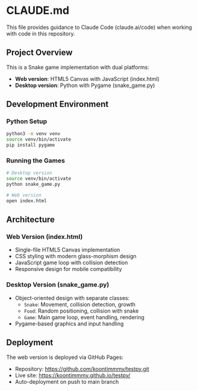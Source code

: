 # CLAUDE.md

This file provides guidance to Claude Code (claude.ai/code) when working with code in this repository.

## Project Overview

This is a Snake game implementation with dual platforms:
- **Web version**: HTML5 Canvas with JavaScript (index.html)
- **Desktop version**: Python with Pygame (snake_game.py)

## Development Environment

### Python Setup
```bash
python3 -m venv venv
source venv/bin/activate
pip install pygame
```

### Running the Games
```bash
# Desktop version
source venv/bin/activate
python snake_game.py

# Web version
open index.html
```

## Architecture

### Web Version (index.html)
- Single-file HTML5 Canvas implementation
- CSS styling with modern glass-morphism design
- JavaScript game loop with collision detection
- Responsive design for mobile compatibility

### Desktop Version (snake_game.py)
- Object-oriented design with separate classes:
  - `Snake`: Movement, collision detection, growth
  - `Food`: Random positioning, collision with snake
  - `Game`: Main game loop, event handling, rendering
- Pygame-based graphics and input handling

## Deployment

The web version is deployed via GitHub Pages:
- Repository: https://github.com/koontimmmy/testpy.git
- Live site: https://koontimmmy.github.io/testpy/
- Auto-deployment on push to main branch